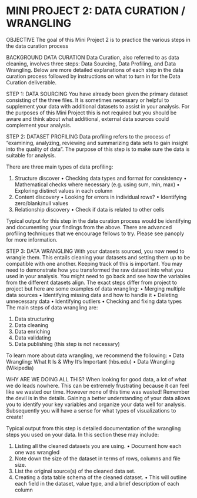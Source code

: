 # MINI PROJECT 2: DATA CURATION / WRANGLING
OBJECTIVE
The goal of this Mini Project 2 is to practice the various steps in the data curation process

BACKGROUND
DATA CURATION
Data Curation, also referred to as data cleaning, involves three steps: Data Sourcing, Data Profiling, and Data Wrangling.
Below are more detailed explanations of each step in the data curation process followed by instructions on what to turn
in for the Data Curation deliverable.


STEP 1: DATA SOURCING
You have already been given the primary dataset consisting of the three files. It is sometimes necessary or helpful to supplement your data with additional datasets to assist in your analysis. For the purposes of this Mini Project this is not required but you should be aware and think about what additional, external data sources could complement your analysis.

STEP 2: DATASET PROFILING
Data profiling refers to the process of “examining, analyzing, reviewing and summarizing data sets to gain insight into the quality of data”. The purpose of this step is to make sure the data is suitable for analysis.

There are three main types of data profiling:
 1. Structure discover
 • Checking data types and format for consistency
 • Mathematical checks where necessary (e.g. using sum, min, max)
 • Exploring distinct values in each column
 2. Content discovery
 • Looking for errors in individual rows?
 • Identifying zero/blank/null values
 3. Relationship discovery
 • Check if data is related to other cells

Typical output for this step in the data curation process would be identifying and documenting your findings from the above. There are advanced profiling techniques that we encourage fellows to try. Please see panoply for more information.

STEP 3: DATA WRANGLING
With your datasets sourced, you now need to wrangle them. This entails cleaning your datasets and setting them up to
be compatible with one another. Keeping track of this is important. You may need to demonstrate how you transformed
the raw dataset into what you used in your analysis. You might need to go back and see how the variables from the
different datasets align.
The exact steps differ from project to project but here are some examples of data wrangling:
 • Merging multiple data sources
 • Identifying missing data and how to handle it
 • Deleting unnecessary data
 • Identifying outliers
 • Checking and fixing data types
The main steps of data wrangling are:
 1. Data structuring
 2. Data cleaning
 3. Data enriching
 4. Data validating
 5. Data publishing (this step is not necessary)

To learn more about data wrangling, we recommend the following:
 • Data Wrangling: What It Is & Why It’s Important (hbs.edu)
 • Data Wrangling (Wikipedia)

 WHY ARE WE DOING ALL THIS?
When looking for good data, a lot of what we do leads nowhere. This can be extremely frustrating because it can feel like we wasted our time. However none of this time was wasted! Remember the devil is in the details. Gaining a better understanding of your data allows you to identify your key variables and organize your data well for analysis. Subsequently you will have a sense for what types of visualizations to create!

Typical output from this step is detailed documentation of the wrangling steps you used on your data. In this section these may include:
 1. Listing all the cleaned datasets you are using.
 • Document how each one was wrangled
 2. Note down the size of the dataset in terms of rows, columns and file size.
 3. List the original source(s) of the cleaned data set.
 4. Creating a data table schema of the cleaned dataset.
 • This will outline each field in the dataset, value type, and a brief description of each column